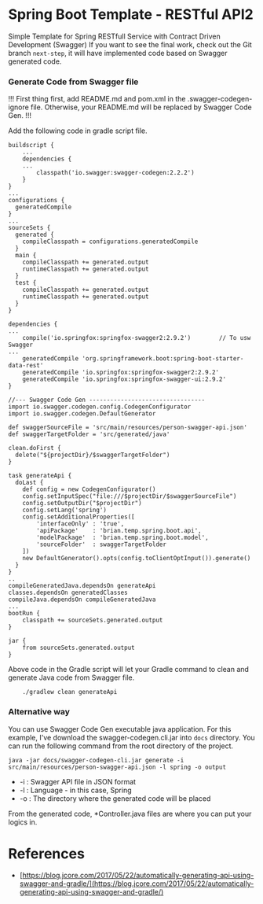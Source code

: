 # Spring Boot Template - RESTful API2

Simple Template for Spring RESTfull Service with Contract Driven Development (Swagger)
If you want to see the final work, check out the Git branch `next-step`, it will have implemented code based on Swagger generated code.

### Generate Code from Swagger file ###

!!! First thing first, add README.md and pom.xml in the .swagger-codegen-ignore file. Otherwise, your README.md will be replaced by Swagger Code Gen. !!!

Add the following code in gradle script file.

```
buildscript {
    ...
    dependencies {
    ...
        classpath('io.swagger:swagger-codegen:2.2.2')
    }
}
...
configurations {
  generatedCompile
}
...
sourceSets {
  generated {
    compileClasspath = configurations.generatedCompile
  }
  main {
    compileClasspath += generated.output
    runtimeClasspath += generated.output
  }
  test {
    compileClasspath += generated.output
    runtimeClasspath += generated.output
  }
}

dependencies {
...
    compile('io.springfox:springfox-swagger2:2.9.2')        // To usw Swagger
...
    generatedCompile 'org.springframework.boot:spring-boot-starter-data-rest'
    generatedCompile 'io.springfox:springfox-swagger2:2.9.2'
    generatedCompile 'io.springfox:springfox-swagger-ui:2.9.2'
}

//--- Swagger Code Gen ---------------------------------
import io.swagger.codegen.config.CodegenConfigurator
import io.swagger.codegen.DefaultGenerator

def swaggerSourceFile = 'src/main/resources/person-swagger-api.json'
def swaggerTargetFolder = 'src/generated/java'
 
clean.doFirst {
  delete("${projectDir}/$swaggerTargetFolder")
}

task generateApi {
  doLast {
    def config = new CodegenConfigurator()
    config.setInputSpec("file:///$projectDir/$swaggerSourceFile")
    config.setOutputDir("$projectDir")
    config.setLang('spring')
    config.setAdditionalProperties([
        'interfaceOnly' : 'true',
        'apiPackage'    : 'brian.temp.spring.boot.api',
        'modelPackage'  : 'brian.temp.spring.boot.model',
        'sourceFolder'  : swaggerTargetFolder
    ])
    new DefaultGenerator().opts(config.toClientOptInput()).generate()
  }
}
..
compileGeneratedJava.dependsOn generateApi
classes.dependsOn generatedClasses
compileJava.dependsOn compileGeneratedJava
...
bootRun {
    classpath += sourceSets.generated.output
}

jar {
    from sourceSets.generated.output
}

```

Above code in the Gradle script will let your Gradle command to clean and generate Java code from Swagger file.

```
    ./gradlew clean generateApi
```
### Alternative way ###
You can use Swagger Code Gen executable java application. For this example, I've download the swagger-codegen.cli.jar into `docs` directory. You can run the following command from the root directory of the project.

```
java -jar docs/swagger-codegen-cli.jar generate -i src/main/resources/person-swagger-api.json -l spring -o output
```

* -i : Swagger API file in JSON format
* -l : Language - in this case, Spring
* -o : The directory where the generated code will be placed

From the generated code, *Controller.java files are where you can put your logics in.


# References #
* [https://blog.jcore.com/2017/05/22/automatically-generating-api-using-swagger-and-gradle/](https://blog.jcore.com/2017/05/22/automatically-generating-api-using-swagger-and-gradle/)
